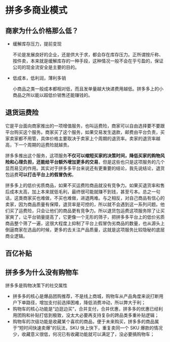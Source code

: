 # 拼多多商业模式

## 商家为什么价格那么低？

- 缓解库存压力，提前变现

  不论是发展良好的企业，还是供大于求，都会存在库存压力。正所谓按斤称、按件卖，本来就是缓解库存的一种手段，这种情况一般不会在乎亏盈的，保证公司的现金流安全是主要的目的。

- 低成本，低利润，薄利多销

  小商品之类一般成本都相对低，而且发单量越大快递费用越低。拼多多上的小商品之所以能以超低价销售还能赚钱的。

## 退货运费险

它是平台面向商家推出的一项增值服务，也叫运费险，商家可以自由选择要不要跟平台购买这个服务。商家买了这个服务，如果交易发生退款，邮费由平台负责，买家卖家都不用管，具体价格主要取决于卖家上个周期的退货率。卖家的退货率越高，下一个周期的运费险就越贵。

拼多多推出这个服务，这项服务**不仅可以缩短买家的决策时间，降低买家的购物风险和心理负担，还能给平台额外增加更多的交易**，但是这些也只是这项服务的几个显而易见的作用。其实对于拼多多平台来说还有更重要的结论，我先说结论，退货包运费**可以打击平台上的假冒伪劣**。

拼多多上的低价劣质商品，如果不买运费险商品就没有竞争力。如果买退货率和售后成本太高，加上本来就低毛利，最终很可能就赚不到钱，甚至亏本。总之一句话，这类商家买也难做，不买也难做，进退两难。与之相反，对自己商品有信心的卖家，因为商品质量有保障，退货率是可控的，所以就不会遇到这一系列问题。他们买了运费险，只会让他们的商品更有竞争力。所以退货包运费这项服务除了让买家爽了，让平台销量提高了，它更像一个无形的筛子，把拼多多平台上的低价劣质商品整个筛了一遍，这很大程度上抑制了平台上假冒伪劣商品的数量，也从源头上倒逼商家在选品的时候，更多的去关注产品质量，这就是这项服务比较隐秘的底层商业逻辑。

## 百亿补贴

## 拼多多为什么没有购物车

拼多多是购物决策下的社交属性

- 拼多多的核心是爆品团购推荐，不是线上商城，购物车从产品角度来说打断用户下单路径，增加支付前选择困难，降低消费冲动，所以弊大于利；
- 购物车的核心功能是“边逛边买”，合并支付，合并优惠，拼多多的优惠已经利用团购和补贴打低到极致，没太大必要再支持复杂的跨品类多重补贴逻辑；
- 购物车的次级功能是收藏某个喜欢的商品，便于未来购买，拼多多的商品属于“短时间快速卖爆”的玩法，SKU 快上快下，重复卖同一个 SKU 爆款的情况少，收藏意义很低，何况已有收藏功能就可以满足了，没必要搞购物车；
